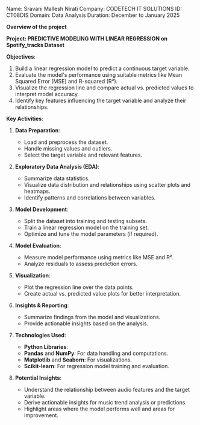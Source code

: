 Name: Sravani Mallesh Nirati
Company: CODETECH IT SOLUTIONS
ID: CT08DIS
Domain: Data Analysis
Duration: December to January 2025

**Overview of the project**

**Project: PREDICTIVE MODELING WITH LINEAR REGRESSION on Spotify_tracks Dataset**

**Objectives**:
1. Build a linear regression model to predict a continuous target variable.
2. Evaluate the model's performance using suitable metrics like Mean Squared Error (MSE) and R-squared (R²).
3. Visualize the regression line and compare actual vs. predicted values to interpret model accuracy.
4. Identify key features influencing the target variable and analyze their relationships.

**Key Activities**:
1. **Data Preparation**:
   - Load and preprocess the dataset.
   - Handle missing values and outliers.
   - Select the target variable and relevant features.
     
2. **Exploratory Data Analysis (EDA)**:
   - Summarize data statistics.
   - Visualize data distribution and relationships using scatter plots and heatmaps.
   - Identify patterns and correlations between variables.
     
3. **Model Development**:
   - Split the dataset into training and testing subsets.
   - Train a linear regression model on the training set.
   - Optimize and tune the model parameters (if required).
     
4. **Model Evaluation**:
   - Measure model performance using metrics like MSE and R².
   - Analyze residuals to assess prediction errors.
     
5. **Visualization**:
   - Plot the regression line over the data points.
   - Create actual vs. predicted value plots for better interpretation.
     
6. **Insights & Reporting**:
   - Summarize findings from the model and visualizations.
   - Provide actionable insights based on the analysis.

7. **Technologies Used**:
   - **Python Libraries**:
   - **Pandas** and **NumPy**: For data handling and computations.
   - **Matplotlib** and **Seaborn**: For visualizations.
   - **Scikit-learn**: For regression model training and evaluation.

8. **Potential Insights**:
   - Understand the relationship between audio features and the target variable.
   - Derive actionable insights for music trend analysis or predictions.
   - Highlight areas where the model performs well and areas for improvement.


